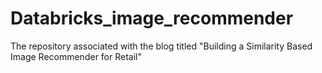 # Databricks_image_recommender
The repository associated with the blog titled "Building a Similarity Based Image Recommender for Retail" 
